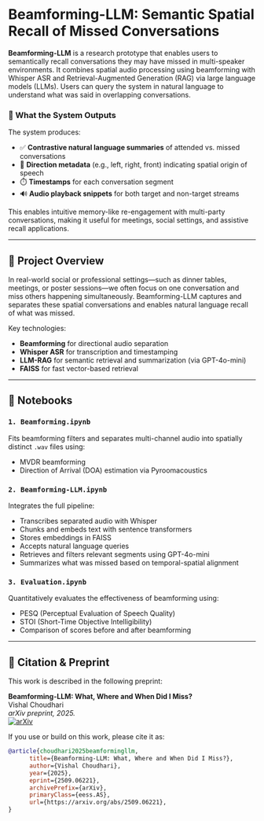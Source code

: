 # Beamforming-LLM: Semantic Spatial Recall of Missed Conversations

**Beamforming-LLM** is a research prototype that enables users to semantically recall conversations they may have missed in multi-speaker environments. It combines spatial audio processing using beamforming with Whisper ASR and Retrieval-Augmented Generation (RAG) via large language models (LLMs). Users can query the system in natural language to understand what was said in overlapping conversations.

### 🧾 What the System Outputs

The system produces:
- ✅ **Contrastive natural language summaries** of attended vs. missed conversations
- 📍 **Direction metadata** (e.g., left, right, front) indicating spatial origin of speech
- ⏱️ **Timestamps** for each conversation segment
- 🔊 **Audio playback snippets** for both target and non-target streams

This enables intuitive memory-like re-engagement with multi-party conversations, making it useful for meetings, social settings, and assistive recall applications.

---

## 🧠 Project Overview

In real-world social or professional settings—such as dinner tables, meetings, or poster sessions—we often focus on one conversation and miss others happening simultaneously. Beamforming-LLM captures and separates these spatial conversations and enables natural language recall of what was missed.

Key technologies:
- **Beamforming** for directional audio separation
- **Whisper ASR** for transcription and timestamping
- **LLM-RAG** for semantic retrieval and summarization (via GPT-4o-mini)
- **FAISS** for fast vector-based retrieval

---

## 📁 Notebooks

### `1. Beamforming.ipynb`
Fits beamforming filters and separates multi-channel audio into spatially distinct `.wav` files using:
- MVDR beamforming
- Direction of Arrival (DOA) estimation via Pyroomacoustics

### `2. Beamforming-LLM.ipynb`
Integrates the full pipeline:
- Transcribes separated audio with Whisper
- Chunks and embeds text with sentence transformers
- Stores embeddings in FAISS
- Accepts natural language queries
- Retrieves and filters relevant segments using GPT-4o-mini
- Summarizes what was missed based on temporal-spatial alignment

### `3. Evaluation.ipynb`
Quantitatively evaluates the effectiveness of beamforming using:
- PESQ (Perceptual Evaluation of Speech Quality)
- STOI (Short-Time Objective Intelligibility)
- Comparison of scores before and after beamforming

---

## 📄 Citation & Preprint  

This work is described in the following preprint:  

**Beamforming-LLM: What, Where and When Did I Miss?**  
Vishal Choudhari  
*arXiv preprint, 2025.*  
[![arXiv](https://img.shields.io/badge/arXiv-2509.06221-b31b1b.svg)](https://arxiv.org/abs/2509.06221)

If you use or build on this work, please cite it as:  

```bibtex
@article{choudhari2025beamformingllm,
      title={Beamforming-LLM: What, Where and When Did I Miss?}, 
      author={Vishal Choudhari},
      year={2025},
      eprint={2509.06221},
      archivePrefix={arXiv},
      primaryClass={eess.AS},
      url={https://arxiv.org/abs/2509.06221}, 
}
